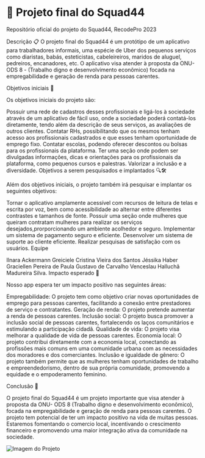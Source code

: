 # 🚀 **Projeto final do Squad44**
Repositório oficial do projeto do Squad44, RecodePro 2023

Descrição 📋 O projeto final do Squad44 é um protótipo de um aplicativo para trabalhadores informais, uma espécie de Uber dos pequenos serviços como diaristas, babás, esteticistas, cabeleireiros, maridos de aluguel, pedreiros, encanadores, etc. O aplicativo visa atender à proposta da ONU- ODS 8 - (Trabalho digno e desenvolvimento econômico) focada na empregabilidade e geração de renda para pessoas carentes.

Objetivos iniciais 🎯

Os objetivos iniciais do projeto são:

Possuir uma rede de cadastros desses profissionais e ligá-los à sociedade através de um aplicativo de fácil uso, onde a sociedade poderá contatá-los diretamente, tendo além da descrição de seus serviços, as avaliações de outros clientes.
Contatar RHs, possibilitando que os mesmos tenham acesso aos profissionais cadastrados e que esses tenham oportunidade de emprego fixo.
Contatar escolas, podendo oferecer descontos ou bolsas para os profissionais da plataforma.
Ter uma seção onde podem ser divulgadas informações, dicas e orientações para os profissionais da plataforma, como pequenos cursos e palestras.
Valorizar a inclusão e a diversidade.
Objetivos a serem pesquisados e implantados 🔍🛠️

Além dos objetivos iniciais, o projeto também irá pesquisar e implantar os seguintes objetivos:

Tornar o aplicativo amplamente acessível com recursos de leitura de telas e escrita por voz, bem como acessibilidade ao alternar entre diferentes contrastes e tamanhos de fonte.
Possuir uma seção onde mulheres que queiram contratam mulheres para realizar os serviços desejados,prorporcionando um ambiente acolhedor e seguro.
Implementar um sistema de pagamento seguro e eficiente.
Desenvolver um sistema de suporte ao cliente eficiente.
Realizar pesquisas de satisfação com os usuários.
Equipe

Ilnara Ackermann
Greiciele Cristina Vieira dos Santos
Jéssika Haber
Graciellen Pereira de Paula
Gustavo de Carvalho Venceslau
Halluchã Madureira Silva.
Impacto esperado 🌟

Nosso app espera ter um impacto positivo nas seguintes áreas:

Empregabilidade: O projeto tem como objetivo criar novas oportunidades de emprego para pessoas carentes, facilitando a conexão entre prestadores de serviço e contratantes.
Geração de renda: O projeto pretende aumentar a renda de pessoas carentes.
Inclusão social: O projeto busca promover a inclusão social de pessoas carentes, fortalecendo os laços comunitários e estimulando a participação cidadã.
Qualidade de vida: O projeto visa melhorar a qualidade de vida de pessoas carentes.
Economia local: O projeto contribui diretamente com a economia local, conectando as profissões mais comuns em uma comunidade urbana com as necessidades dos moradores e dos comerciantes.
Inclusão e igualdade de gênero: O projeto também permite que as mulheres tenham oportunidades de trabalho e empreendedorismo, dentro de sua própria comunidade, promovendo a equidade e o empoderamento feminino.

Conclusão 🎉

O projeto final do Squad44 é um projeto importante que visa atender à proposta da ONU- ODS 8 (Trabalho digno e desenvolvimento econômico), focada na empregabilidade e geração de renda para pessoas carentes. O projeto tem potencial de ter um impacto positivo na vida de muitas pessoas. Estaremos fomentando o comercio local, incentivando o crescimento financeiro e promovendo uma maior integração ativa da comunidade na sociedade.

![Imagem do Projeto](linkimg)
